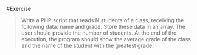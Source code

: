 #Exercise
>Write a PHP script that reads N students of a class, receiving
>the following data: name and grade. Store these data in an
>array. The user should provide the number of students. At the
>end of the execution, the program should show the average
>grade of the class and the name of the student with the
>greatest grade.